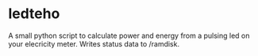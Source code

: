 # ledteho
A small python script to calculate power and energy from a pulsing 
led on your elecricity meter. Writes status data to /ramdisk.
